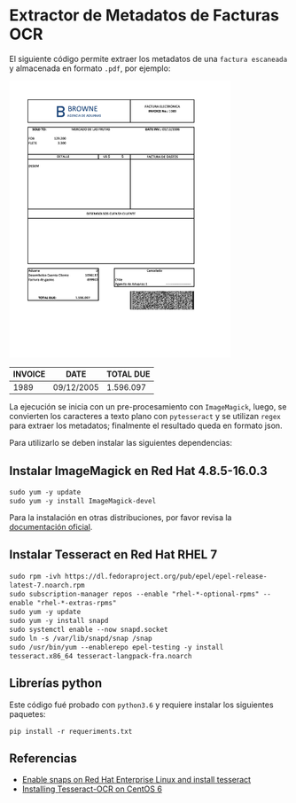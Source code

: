 # Extractor de Metadatos de Facturas OCR

El siguiente código permite extraer los metadatos de una `factura escaneada` y almacenada en formato `.pdf`, por ejemplo:

<img src="./raw/factura_001.jpg"
alt="Ejemplo Factur" title="Ejemplo Factura" width="400" height="500" />

|INVOICE|DATE|TOTAL DUE|
|--|--|--|
1989|09/12/2005|1.596.097

La ejecución se inicia con un pre-procesamiento con `ImageMagick`, luego, se convierten los caracteres a texto plano con `pytesseract` y se utilizan `regex` para extraer los metadatos; finalmente el resultado queda en formato json.

Para utilizarlo se deben instalar las siguientes dependencias:

## Instalar ImageMagick en Red Hat 4.8.5-16.0.3

```Shel
sudo yum -y update 
sudo yum -y install ImageMagick-devel
```

Para la instalación en otras distribuciones, por favor revisa la [documentación oficial](https://docs.wand-py.org/en/latest/guide/install.html).

## Instalar Tesseract en Red Hat RHEL 7 

```Shell
sudo rpm -ivh https://dl.fedoraproject.org/pub/epel/epel-release-latest-7.noarch.rpm
sudo subscription-manager repos --enable "rhel-*-optional-rpms" --enable "rhel-*-extras-rpms"
sudo yum -y update
sudo yum -y install snapd
sudo systemctl enable --now snapd.socket
sudo ln -s /var/lib/snapd/snap /snap
sudo /usr/bin/yum --enablerepo epel-testing -y install tesseract.x86_64 tesseract-langpack-fra.noarch
```

## Librerías python

Este código fué probado con `python3.6` y requiere instalar los siguientes paquetes:

```Shell
pip install -r requeriments.txt
```

## Referencias

- [Enable snaps on Red Hat Enterprise Linux and install tesseract](https://snapcraft.io/install/tesseract/rhel)
- [Installing Tesseract-OCR on CentOS 6](https://stackoverflow.com/questions/23792373/installing-tesseract-ocr-on-centos-6)
